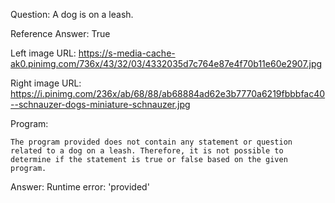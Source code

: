 Question: A dog is on a leash.

Reference Answer: True

Left image URL: https://s-media-cache-ak0.pinimg.com/736x/43/32/03/4332035d7c764e87e4f70b11e60e2907.jpg

Right image URL: https://i.pinimg.com/236x/ab/68/88/ab68884ad62e3b7770a6219fbbbfac40--schnauzer-dogs-miniature-schnauzer.jpg

Program:

```
The program provided does not contain any statement or question related to a dog on a leash. Therefore, it is not possible to determine if the statement is true or false based on the given program.
```
Answer: Runtime error: 'provided'

